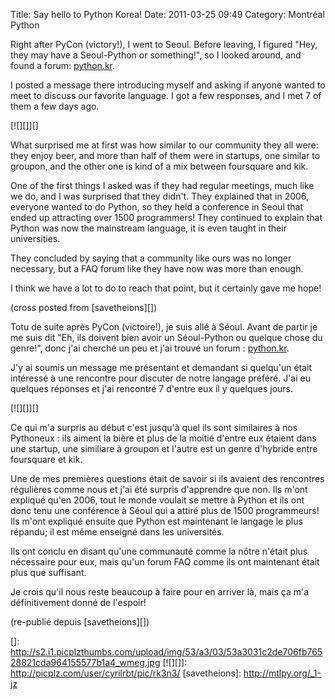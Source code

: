 Title: Say hello to Python Korea!
Date: 2011-03-25 09:49
Category: Montréal Python

<!--:en-->

Right after PyCon (victory!), I went to Seoul. Before leaving, I figured
"Hey, they may have a Seoul-Python or something!", so I looked around,
and found a forum: [python.kr][].

I posted a message there introducing myself and asking if anyone wanted
to meet to discuss our favorite language. I got a few responses, and I
met 7 of them a few days ago.

[![][]][]

What surprised me at first was how similar to our community they all
were: they enjoy beer, and more than half of them were in startups, one
similar to groupon, and the other one is kind of a mix between
foursquare and kik.

One of the first things I asked was if they had regular meetings, much
like we do, and I was surprised that they didn't. They explained that in
2006, everyone wanted to do Python, so they held a conference in Seoul
that ended up attracting over 1500 programmers! They continued to
explain that Python was now the mainstream language, it is even taught
in their universities.

They concluded by saying that a community like ours was no longer
necessary, but a FAQ forum like they have now was more than enough.

I think we have a lot to do to reach that point, but it certainly gave
me hope!

(cross posted from [savetheions][])

<!--:--><!--:fr-->

Totu de suite après PyCon (victoire!), je suis allé à Séoul. Avant de
partir je me suis dit "Eh, ils doivent bien avoir un Séoul-Python ou
quelque chose du genre!", donc j'ai cherché un peu et j'ai trouvé un
forum : [python.kr][].

J'y ai soumis un message me présentant et demandant si quelqu'un était
intéressé à une rencontre pour discuter de notre langage préféré. J'ai
eu quelques réponses et j'ai rencontré 7 d'entre eux il y quelques
jours.

[![][]][]

Ce qui m'a surpris au début c'est jusqu'à quel ils sont similaires à nos
Pythoneux : ils aiment la bière et plus de la moitié d'entre eux étaient
dans une startup, une similiare à groupon et l'autre est un genre
d'hybride entre foursquare et kik.

Une de mes premières questions était de savoir si ils avaient des
rencontres régulières comme nous et j'ai été surpris d'apprendre que
non. Ils m'ont expliqué qu'en 2006, tout le monde voulait se mettre à
Python et ils ont donc tenu une conférence à Séoul qui a attiré plus de
1500 programmeurs! Ils m'ont expliqué ensuite que Python est maintenant
le langage le plus répandu; il est même enseigné dans les universités.

Ils ont conclu en disant qu'une communauté comme la nôtre n'était plus
nécessaire pour eux, mais qu'un forum FAQ comme ils ont maintenant était
plus que suffisant.

Je crois qu'il nous reste beaucoup à faire pour en arriver là, mais ça
m'a définitivement donné de l'espoir!

(re-publié depuis [savetheions][])

<!--:-->

</p>

  [python.kr]: http://python.kr/
  []: http://s2.i1.picplzthumbs.com/upload/img/53/a3/03/53a3031c2de706fb76528821cda964155577b1a4_wmeg.jpg
  [![][]]: http://picplz.com/user/cyrilrbt/pic/rk3n3/
  [savetheions]: http://mtlpy.org/_1-jz
